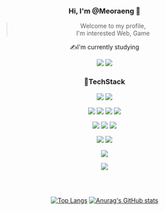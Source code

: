 <div align="center">

### Hi, I'm @Meoraeng 👋

> Welcome to my profile,  
> I'm interested Web, Game

✍I'm currently studying 

![](https://img.shields.io/badge/Express-000000?style=flat&logo=Express&logoColor=white)
![](https://img.shields.io/badge/MySQL-4479A1?style=flat&logo=MySQL&logoColor=white)


###  🧐TechStack
[![](https://img.shields.io/badge/Git-F05032?style=flat&logo=Git&logoColor=white)]()
[![](https://img.shields.io/badge/GitHub-181717?style=flat&logo=GitHub&logoColor=white)](https://github.com/)

![](https://img.shields.io/badge/HTML5-E34F26?style=flat&logo=HTML5&logoColor=white)
![](https://img.shields.io/badge/CSS3-1572B6?style=flat&logo=CSS3&logoColor=white)
![](https://img.shields.io/badge/JavaScript-F7DF1E?style=flat&logo=JavaScript&logoColor=white)
![](https://img.shields.io/badge/React-61DAFB?style=flat&logo=React&logoColor=white)


![](https://img.shields.io/badge/npm-CB3837?style=flat&logo=npm&logoColor=white)
![](https://img.shields.io/badge/Node.js-339933?style=flat&logo=Node.js&logoColor=white)
![](https://img.shields.io/badge/Express-000000?style=flat&logo=Express&logoColor=white)



![](https://img.shields.io/badge/MongoDB-COCOCO?style=flat&logo=MongoDB&logoColor=white)
![](https://img.shields.io/badge/OracleDB-CB3837?style=flat&logo=Oracle&logoColor=white)


![](https://img.shields.io/badge/Docker-61DADE?style=flat&logo=Docker&logoColor=white)

![](https://img.shields.io/badge/UnerealEngine-000000?style=flat&logo=UnrealEngine&logoColor=white)




<br/><br/>

[![Top Langs](https://github-readme-stats.vercel.app/api/top-langs/?username=Meoraeng&show_icons=true&layout=compact&exclude_repo=study&langs_count=10)](https://github.com/anuraghazra/github-readme-stats)
[![Anurag's GitHub stats](https://github-readme-stats.vercel.app/api?username=Meoraeng)](https://github.com/anuraghazra/github-readme-stats)
